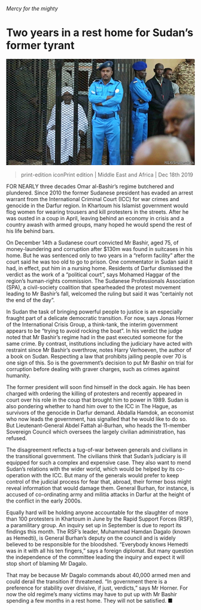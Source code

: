 ###### Mercy for the mighty

# Two years in a rest home for Sudan’s former tyrant 

![image](images/20191221_MAP002_0.jpg) 

> print-edition iconPrint edition | Middle East and Africa | Dec 18th 2019 

FOR NEARLY three decades Omar al-Bashir’s regime butchered and plundered. Since 2010 the former Sudanese president has evaded an arrest warrant from the International Criminal Court (ICC) for war crimes and genocide in the Darfur region. In Khartoum his Islamist government would flog women for wearing trousers and kill protesters in the streets. After he was ousted in a coup in April, leaving behind an economy in crisis and a country awash with armed groups, many hoped he would spend the rest of his life behind bars. 

On December 14th a Sudanese court convicted Mr Bashir, aged 75, of money-laundering and corruption after $130m was found in suitcases in his home. But he was sentenced only to two years in a “reform facility” after the court said he was too old to go to prison. One commentator in Sudan said it had, in effect, put him in a nursing home. Residents of Darfur dismissed the verdict as the work of a “political court”, says Mohamed Haggar of the region’s human-rights commission. The Sudanese Professionals Association (SPA), a civil-society coalition that spearheaded the protest movement leading to Mr Bashir’s fall, welcomed the ruling but said it was “certainly not the end of the day”. 

In Sudan the task of bringing powerful people to justice is an especially fraught part of a delicate democratic transition. For now, says Jonas Horner of the International Crisis Group, a think-tank, the interim government appears to be “trying to avoid rocking the boat”. In his verdict the judge noted that Mr Bashir’s regime had in the past executed someone for the same crime. By contrast, institutions including the judiciary have acted with restraint since Mr Bashir’s overthrow, notes Harry Verhoeven, the author of a book on Sudan. Respecting a law that prohibits jailing people over 70 is one sign of this. So is the government’s decision to put Mr Bashir on trial for corruption before dealing with graver charges, such as crimes against humanity. 

The former president will soon find himself in the dock again. He has been charged with ordering the killing of protesters and recently appeared in court over his role in the coup that brought him to power in 1989. Sudan is also pondering whether to hand him over to the ICC in The Hague, as survivors of the genocide in Darfur demand. Abdalla Hamdok, an economist who now leads the government, has signalled that he would like to do so. But Lieutenant-General Abdel Fattah al-Burhan, who heads the 11-member Sovereign Council which oversees the largely civilian administration, has refused. 

The disagreement reflects a tug-of-war between generals and civilians in the transitional government. The civilians think that Sudan’s judiciary is ill equipped for such a complex and expensive case. They also want to mend Sudan’s relations with the wider world, which would be helped by its co-operation with the ICC. But many of the generals would prefer to keep control of the judicial process for fear that, abroad, their former boss might reveal information that would damage them. General Burhan, for instance, is accused of co-ordinating army and militia attacks in Darfur at the height of the conflict in the early 2000s. 

Equally hard will be holding anyone accountable for the slaughter of more than 100 protesters in Khartoum in June by the Rapid Support Forces (RSF), a paramilitary group. An inquiry set up in September is due to report its findings this month. The RSF’s leader, Muhammad Hamdan Dagalo (known as Hemedti), is General Burhan’s deputy on the council and is widely believed to be responsible for the bloodshed. “Everybody knows Hemedti was in it with all his ten fingers,” says a foreign diplomat. But many question the independence of the committee leading the inquiry and expect it will stop short of blaming Mr Dagalo. 

That may be because Mr Dagalo commands about 40,000 armed men and could derail the transition if threatened. “In government there is a preference for stability over divisive, if just, verdicts,” says Mr Horner. For now the old regime’s many victims may have to put up with Mr Bashir spending a few months in a rest home. They will not be satisfied. ■ 


